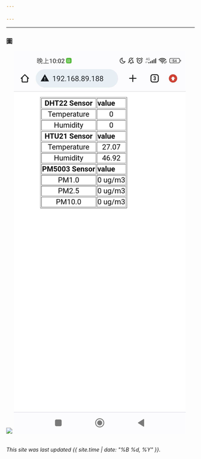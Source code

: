 ```yaml
---

---
```


---



### 圖
![](https://github.com/sijop/MCU-project/blob/main/images/tmp_IMG20230504213325603499433494578869.jpg?raw=true)
![](https://github.com/sijop/MCU-project/blob/main/images/tmp_received_258260526729664843174205958487081.jpeg?raw=true)
<br>
<br>


*This site was last updated {{ site.time | date: "%B %d, %Y" }}.*

